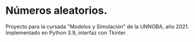 # Números aleatorios.
Proyecto para la cursada "Modelos y Simulación" de la UNNOBA, año 2021.
Implementado en Python 3.9, interfaz con Tkinter.
